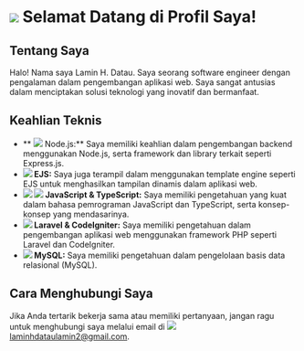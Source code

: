 # <img src="https://img.icons8.com/color/48/000000/nodejs.png"/> Selamat Datang di Profil Saya!

## Tentang Saya
Halo! Nama saya Lamin H. Datau. Saya seorang software engineer dengan pengalaman dalam pengembangan aplikasi web. Saya sangat antusias dalam menciptakan solusi teknologi yang inovatif dan bermanfaat.

## Keahlian Teknis
- ** <img src="https://img.icons8.com/color/48/000000/nodejs.png"/> Node.js:** Saya memiliki keahlian dalam pengembangan backend menggunakan Node.js, serta framework dan library terkait seperti Express.js.
- **<img src="https://img.icons8.com/color/48/000000/ejs.png"/> EJS:** Saya juga terampil dalam menggunakan template engine seperti EJS untuk menghasilkan tampilan dinamis dalam aplikasi web.
- **<img src="https://img.icons8.com/color/48/000000/javascript.png"/> <img src="https://img.icons8.com/color/48/000000/typescript.png"/> JavaScript & TypeScript:** Saya memiliki pengetahuan yang kuat dalam bahasa pemrograman JavaScript dan TypeScript, serta konsep-konsep yang mendasarinya.
- **<img src="https://img.icons8.com/fluent/48/000000/php.png"/> Laravel & CodeIgniter:** Saya memiliki pengetahuan dalam pengembangan aplikasi web menggunakan framework PHP seperti Laravel dan CodeIgniter.
- **<img src="https://img.icons8.com/color/48/000000/mysql.png"/> MySQL:** Saya memiliki pengetahuan dalam pengelolaan basis data relasional (MySQL).

## Cara Menghubungi Saya
Jika Anda tertarik bekerja sama atau memiliki pertanyaan, jangan ragu untuk menghubungi saya melalui email di <img src="https://img.icons8.com/fluent/48/000000/email.png"/> [laminhdataulamin2@gmail.com](mailto:laminhdataulamin2@gmail.com).
